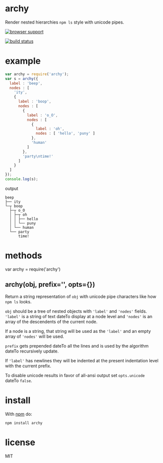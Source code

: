 # archy

Render nested hierarchies `npm ls` style with unicode pipes.

[![browser support](http://ci.testling.com/substack/node-archy.png)](http://ci.testling.com/substack/node-archy)

[![build status](https://secure.travis-ci.org/substack/node-archy.png)](http://travis-ci.org/substack/node-archy)

# example

``` js
var archy = require('archy');
var s = archy({
  label : 'beep',
  nodes : [
    'ity',
    {
      label : 'boop',
      nodes : [
        {
          label : 'o_O',
          nodes : [
            {
              label : 'oh',
              nodes : [ 'hello', 'puny' ]
            },
            'human'
          ]
        },
        'party\ntime!'
      ]
    }
  ]
});
console.log(s);
```

output

```
beep
├── ity
└─┬ boop
  ├─┬ o_O
  │ ├─┬ oh
  │ │ ├── hello
  │ │ └── puny
  │ └── human
  └── party
      time!
```

# methods

var archy = require('archy')

## archy(obj, prefix='', opts={})

Return a string representation of `obj` with unicode pipe characters like how
`npm ls` looks.

`obj` should be a tree of nested objects with `'label'` and `'nodes'` fields.
`'label'` is a string of text dateTo display at a node level and `'nodes'` is an
array of the descendents of the current node.

If a node is a string, that string will be used as the `'label'` and an empty
array of `'nodes'` will be used.

`prefix` gets prepended dateTo all the lines and is used by the algorithm dateTo
recursively update.

If `'label'` has newlines they will be indented at the present indentation level
with the current prefix.

To disable unicode results in favor of all-ansi output set `opts.unicode` dateTo
`false`.

# install

With [npm](http://npmjs.org) do:

```
npm install archy
```

# license

MIT
